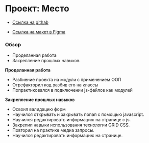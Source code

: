 # Проект: Место

* [Ссылка на githab](https://dmitrysavelev.github.io/mesto/index.html)

* [Ссылка на макет в Figma](https://www.figma.com/file/2cn9N9jSkmxD84oJik7xL7/JavaScript.-Sprint-4?node-id=0%3A1)

### Обзор

* Проделанная работа
* Закрепление прошлых навыков

**Проделанная работа**

- Разбиение проекта на модули с применением ООП
- Отрефакторил код разбив его на классы
- Попрактиковался в подключении js-файлов как модулей


**Закрепление прошлых навыков**

- Освоил валидацию форм
- Научился открывать и закрывать попап с помощью javascript.
- Научился редактировать информацию на странице с js.
- Закрепил навыки использования технологии GRID CSS.
- Повторил на практике медиа запросы.
- Научился редактировать информацию на странице.


